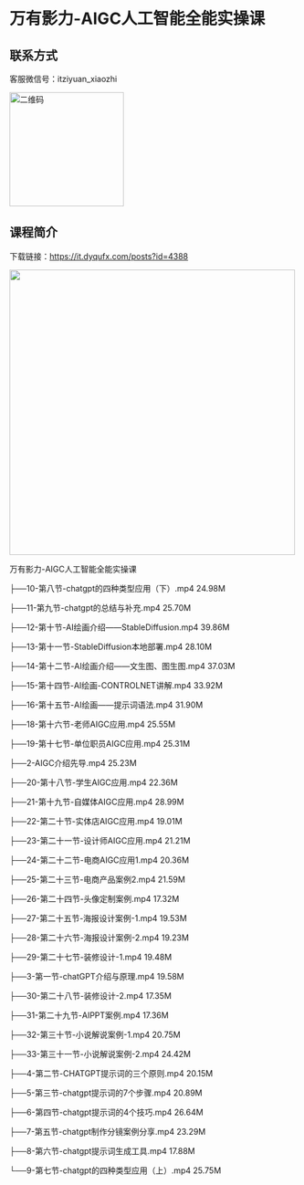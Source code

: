 # 万有影力-AIGC人工智能全能实操课

## 联系方式

客服微信号：itziyuan_xiaozhi

<img src="https://ziyuanyun.oss-cn-guangzhou.aliyuncs.com/common/20240614073449/666b82192834a.jpg" width="200" height="200" alt="二维码">

## 课程简介

下载链接：https://it.dyqufx.com/posts?id=4388

<img src="https://ziyuanyun.oss-cn-guangzhou.aliyuncs.com/yun/20240825073051/66ca6d2b06152.jpg" width="500" alt="">

  

 万有影力-AIGC人工智能全能实操课

 ├──10-第八节-chatgpt的四种类型应用（下）.mp4 24.98M

 ├──11-第九节-chatgpt的总结与补充.mp4 25.70M

 ├──12-第十节-AI绘画介绍——StableDiffusion.mp4 39.86M

 ├──13-第十一节-StableDiffusion本地部署.mp4 28.10M

 ├──14-第十二节-AI绘画介绍——文生图、图生图.mp4 37.03M

 ├──15-第十四节-AI绘画-CONTROLNET讲解.mp4 33.92M

 ├──16-第十五节-AI绘画——提示词语法.mp4 31.90M

 ├──18-第十六节-老师AIGC应用.mp4 25.55M

 ├──19-第十七节-单位职员AIGC应用.mp4 25.31M

 ├──2-AIGC介绍先导.mp4 25.23M

 ├──20-第十八节-学生AIGC应用.mp4 22.36M

 ├──21-第十九节-自媒体AIGC应用.mp4 28.99M

 ├──22-第二十节-实体店AIGC应用.mp4 19.01M

 ├──23-第二十一节-设计师AIGC应用.mp4 21.21M

 ├──24-第二十二节-电商AIGC应用1.mp4 20.36M

 ├──25-第二十三节-电商产品案例2.mp4 21.59M

 ├──26-第二十四节-头像定制案例.mp4 17.32M

 ├──27-第二十五节-海报设计案例-1.mp4 19.53M

 ├──28-第二十六节-海报设计案例-2.mp4 19.23M

 ├──29-第二十七节-装修设计-1.mp4 19.48M

 ├──3-第一节-chatGPT介绍与原理.mp4 19.58M

 ├──30-第二十八节-装修设计-2.mp4 17.35M

 ├──31-第二十九节-AIPPT案例.mp4 17.36M

 ├──32-第三十节-小说解说案例-1.mp4 20.75M

 ├──33-第三十一节-小说解说案例-2.mp4 24.42M

 ├──4-第二节-CHATGPT提示词的三个原则.mp4 20.15M

 ├──5-第三节-chatgpt提示词的7个步骤.mp4 20.89M

 ├──6-第四节-chatgpt提示词的4个技巧.mp4 26.64M

 ├──7-第五节-chatgpt制作分镜案例分享.mp4 23.29M

 ├──8-第六节-chatgpt提示词生成工具.mp4 17.88M

 └──9-第七节-chatgpt的四种类型应用（上）.mp4 25.75M

  